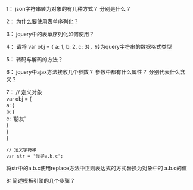 1： json字符串转为对象的有几种方式？ 分别是什么？  
  
2： 为什么要使用表单序列化？  
  
3： jquery中的表单序列化如何使用？  
  
4： 请将 var obj = { a: 1, b: 2, c: 3}，转为query字符串的数据格式类型  
  
5： 转码与解码的方法？  
  
6： jquery中ajax方法接收几个参数？ 参数中都有什么属性？ 分别代表什么含义？  
  
7： // 定义对象  
	var obj = {  
		a: {  
			b: {  
				c: '朋友'  
			}  
		}  
	}  
  
	// 定义字符串  
	var str = '你好a.b.c';  
  
   将str中的a.b.c使用replace方法中正则表达式的方式替换为对象中的  a.b.c的值  
  
8: 简述模板引擎的几个步骤？  

